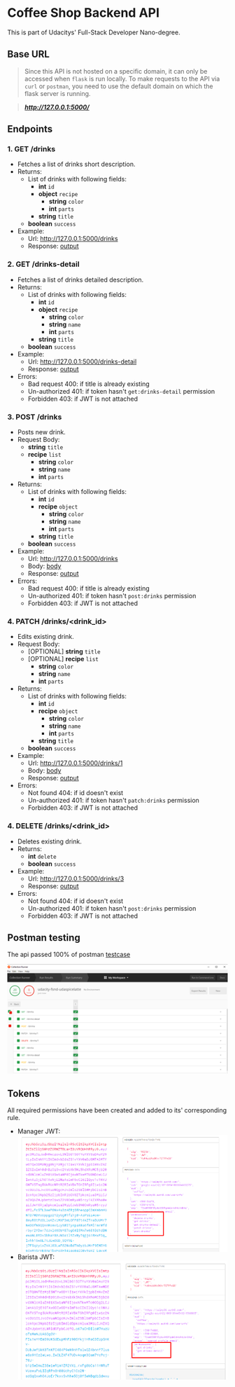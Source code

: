 # Coffee Shop Backend API
This is part of Udacitys' Full-Stack Developer Nano-degree.

## Base URL

> Since this API is not hosted on a specific domain, it can only be accessed when
`flask` is run locally. To make requests to the API via `curl` or `postman`,
you need to use the default domain on which the flask server is running. 

> **_http://127.0.0.1:5000/_**

## Endpoints

### 1. GET /drinks

- Fetches a list of drinks short description.
- Returns: 
  - List of drinks with following fields:
      - **int** `id`
      - **object** `recipe`
        - **string** `color`
        - **int** `parts`
      - **string** `title`
  - **boolean** `success`
 - Example:
   - Url: http://127.0.0.1:5000/drinks
   - Response: [output](./outputs/get_all_drinks.json)
   
### 2. GET /drinks-detail

- Fetches a list of drinks detailed description.
- Returns: 
  - List of drinks with following fields:
      - **int** `id`
      - **object** `recipe`
        - **string** `color`
        - **string** `name`
        - **int** `parts`
      - **string** `title`
  - **boolean** `success`
 - Example:
   - Url: http://127.0.0.1:5000/drinks-detail
   - Response: [output](./outputs/get_all_drinks_details.json)
- Errors:
  - Bad request 400: if title is already existing
  - Un-authorized 401: if token hasn't `get:drinks-detail` permission
  - Forbidden 403: if JWT is not attached

### 3. POST /drinks

- Posts new drink.
- Request Body:
  - **string** `title`
  - **recipe** `list`
    - **string** `color`
    - **string** `name`
    - **int** `parts`
- Returns: 
  - List of drinks with following fields:
      - **int** `id`
      - **recipe** `object`
        - **string** `color`
        - **string** `name`
        - **int** `parts`
      - **string** `title`
  - **boolean** `success`
 - Example:
   - Url: http://127.0.0.1:5000/drinks
   - Body: [body](./outputs/post_drink_body.json)
   - Response: [output](./outputs/post_drink_response.json)
- Errors:
  - Bad request 400: if title is already existing
  - Un-authorized 401: if token hasn't `post:drinks` permission
  - Forbidden 403: if JWT is not attached

### 4. PATCH /drinks/<drink_id>

- Edits existing drink.
- Request Body:
  - [OPTIONAL] **string** `title` 
  - [OPTIONAL] **recipe** `list`
    - **string** `color`
    - **string** `name`
    - **int** `parts`
- Returns: 
  - List of drinks with following fields:
      - **int** `id`
      - **recipe** `object`
        - **string** `color`
        - **string** `name`
        - **int** `parts`
      - **string** `title`
  - **boolean** `success`
 - Example:
   - Url: http://127.0.0.1:5000/drinks/1
   - Body: [body](./outputs/patch_drink_body.json)
   - Response: [output](./outputs/patch_drink_response.json)
- Errors:
  - Not found 404: if id doesn't exist
  - Un-authorized 401: if token hasn't `patch:drinks` permission
  - Forbidden 403: if JWT is not attached

### 4. DELETE /drinks/<drink_id>

- Deletes existing drink.
- Returns: 
  - **int** `delete`
  - **boolean** `success`
 - Example:
   - Url: http://127.0.0.1:5000/drinks/3
   - Response: [output](./outputs/delete_drink_response.json)
- Errors:
  - Not found 404: if id doesn't exist
  - Un-authorized 401: if token hasn't `post:drinks` permission
  - Forbidden 403: if JWT is not attached

## Postman testing
The api passed 100% of postman [testcase](udacity-fsnd-udaspicelatte.postman_collection.json)

![output](./images/1.png)

## Tokens
All required permissions have been created and added to its' corresponding rule.
- Manager JWT:
![output](./images/3.png)
- Barista JWT:
 ![output](./images/2.png)
